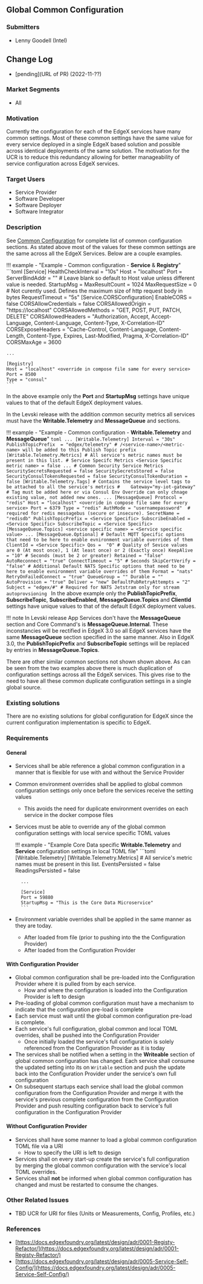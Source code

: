 ## Global Common Configuration 
### Submitters
- Lenny Goodell (Intel)

## Change Log
- [pending](URL of PR) (2022-11-??)

### Market Segments
- All

### Motivation
Currently the configuration for each of the EdgeX services have many common settings.  Most of these common settings have the same value for every service deployed in a single EdgeX based solution and possible across identical deployments of the same solution. The motivation for the UCR is to reduce this redundancy allowing for better manageability of service configuration across EdgeX services.

### Target Users
- Service Provider
- Software Developer
- Software Deployer
- Software Integrator

### Description
See [Common Configuration](https://docs.edgexfoundry.org/latest/microservices/configuration/CommonConfiguration/) for complete list of common configuration sections. As stated above most of the values for these common settings are the same across all the EdgeX Services. Below are a couple examples.

!!! example - "Example - Common configuration - **Service** & **Registry**"
    ```toml
    [Service]
    HealthCheckInterval = "10s"
    Host = "localhost" <overriden in compose file for service specific>
    Port = <Service Specific>
    ServerBindAddr = "" # Leave blank so default to Host value unless different value is needed.
    StartupMsg = <Service Specific>
    MaxResultCount = 1024
    MaxRequestSize = 0 # Not curently used. Defines the maximum size of http request body in bytes
    RequestTimeout = "5s"
      [Service.CORSConfiguration]
      EnableCORS = false
      CORSAllowCredentials = false
      CORSAllowedOrigin = "https://localhost"
      CORSAllowedMethods = "GET, POST, PUT, PATCH, DELETE"
      CORSAllowedHeaders = "Authorization, Accept, Accept-Language, Content-Language, Content-Type, X-Correlation-ID"
      CORSExposeHeaders = "Cache-Control, Content-Language, Content-Length, Content-Type, Expires, Last-Modified, Pragma, X-Correlation-ID"
      CORSMaxAge = 3600
    
    ...
    
    [Registry]
    Host = "localhost" <override in compose file same for every service>
    Port = 8500
    Type = "consul"
    ```

In the above example only the  **Port** and **StartupMsg** settings have unique values to that of the default EdgeX deployment values. 


In the Levski release with the addition common security metrics all services must have the **Writable.Telemetry** and **MessageQueue** and sections.

!!! example - "Example - Common configuration -  **Writable.Telemetry** and **MessageQueue**"
    ```toml
      ...
      [Writable.Telemetry]
      Interval = "30s"
      PublishTopicPrefix  = "edgex/telemetry" # /<service-name>/<metric-name> will be added to this Publish Topic prefix
        [Writable.Telemetry.Metrics] # All service's metric names must be present in this list.
        # Service Specifc Metrics
        <Service Specific metric name> = false
        ...
        # Common Security Service Metrics
        SecuritySecretsRequested = false
        SecuritySecretsStored = false
        SecurityConsulTokensRequested = false
        SecurityConsulTokenDuration = false
        [Writable.Telemetry.Tags] # Contains the service level tags to be attached to all the service's metrics
    #    Gateway="my-iot-gateway" # Tag must be added here or via Consul Env Override can only chnage existing value, not added new ones.
    ...
    [MessageQueue]
    Protocol = "redis"
    Host = "localhost" <override in compose file same for every service>
    Port = 6379
    Type = "redis"
    AuthMode = "usernamepassword"  # required for redis messagebus (secure or insecure).
    SecretName = "redisdb"
    PublishTopicPrefix = <Service Specific>
    SubscribeEnabled = <Service Specific>
    SubscribeTopic = <Service Specific>
      [MessageQueue.Topics]
      <service specific name> = <Service specific value>
      ...
      [MessageQueue.Optional]
      # Default MQTT Specific options that need to be here to enable evnironment variable overrides of them
      ClientId = <Service Specific>
      Qos =  "0" # Quality of Sevice values are 0 (At most once), 1 (At least once) or 2 (Exactly once)
      KeepAlive = "10" # Seconds (must be 2 or greater)
      Retained = "false"
      AutoReconnect = "true"
      ConnectTimeout = "5" # Seconds
      SkipCertVerify = "false"
      # Additional Default NATS Specific options that need to be here to enable evnironment variable overrides of them
      Format = "nats"
      RetryOnFailedConnect = "true"
      QueueGroup = ""
      Durable = ""
      AutoProvision = "true"
      Deliver = "new"
      DefaultPubRetryAttempts = "2"
      Subject = "edgex/#" # Required for NATS Jetstram only for stream autoprovsioning
    ```
In the above example only the **PublishTopicPrefix**, **SubscribeTopic**, **SubscribeEnabled**, **MessageQueue.Topics** and **ClientId** settings have unique values to that of the default EdgeX deployment values. 

!!! note
    In Levski release App Services don't have the **MessageQueue** section and Core Command's is **MessageQueue.Internal**. These inconstancies will be rectified in EdgeX 3.0 so all EdgeX services have the same **MessageQueue** section specified in the same manner. Also in EdgeX 3.0, the **PublishTopicPrefix** and **SubscribeTopic** settings will be replaced by entries in **MessageQueue.Topics**.

There are other similar common sections not shown shown above. As can be seen from the two examples above there is much duplication of configuration settings across all the EdgeX services. This gives rise to the need to have all these common duplicate configuration settings in a single global source. 

### Existing solutions
There are no existing solutions for global configuration for EdgeX since the current configuration implementation is specific to EdgeX.

### Requirements

#### General

- Services shall be able reference a global common configuration in a manner that is flexible for use with and without the Service Provider
- Common environment overrides shall be applied to global common configuration settings only once before the services receive the setting values

    - This avoids the need for duplicate environment overrides on each service in the docker compose files

- Services must be able to override any of the global common configuration settings with local service specific TOML values

    !!! example - "Example Core Data specific **Writable.Telemetry** and **Service** configuration settings in local TOML file"
        ```toml
          [Writable.Telemetry]
            [Writable.Telemetry.Metrics] # All service's metric names must be present in this list.
            EventsPersisted = false
            ReadingsPersisted = false

        ...
        
        [Service]
        Port = 59880
        StartupMsg = "This is the Core Data Microservice"
        ```

- Environment variable overrides shall be applied in the same manner as they are today. 
    - After loaded from file (prior to pushing into the the Configuration Provider) 
    - After loaded from the Configuration Provider

#### With Configuration Provider

- Global common configuration shall be pre-loaded into the Configuration Provider where it is pulled from by each service.
    - How and where the configuration is loaded into the Configuration Provider is left to design
- Pre-loading of global common configuration must have a mechanism to indicate that the configuration pre-load is complete 
- Each service must wait until the global common configuration pre-load is complete.
- Each service's full configuration, global common and local TOML overrides, shall be pushed into the Configuration Provider
    - Once initially loaded the service's full configuration is solely referenced from the Configuration Provider as it is today
- The services shall be notified when a setting in the **Writeable** section of global common configuration has changed. Each service shall consume the updated setting into its on `Writable` section and push the update back into the Configuration Provider under the service's own full configuration
- On subsequent startups each service shall load the global common configuration from the Configuration Provider and merge it with the service's previous complete configuration from the Configuration Provider and push resulting configuration back to service's full configuration in the Configuration Provider

#### Without Configuration Provider

- Services shall have some manner to load a global common configuration TOML file via a URI
    - How to specify the URI is left to design
- Services shall on every start-up create the service's full configuration by merging the global common configuration with the service's local TOML overrides. 
- Services shall **not** be informed when global common configuration has changed and must be restarted to consume the changes.

### Other Related Issues

- TBD UCR for URI for files (Units or Measurements, Config, Profiles, etc.)

### References
- [https://docs.edgexfoundry.org/latest/design/adr/0001-Registy-Refactor/](https://docs.edgexfoundry.org/latest/design/adr/0001-Registy-Refactor/)
- [https://docs.edgexfoundry.org/latest/design/adr/0005-Service-Self-Config/](https://docs.edgexfoundry.org/latest/design/adr/0005-Service-Self-Config/)